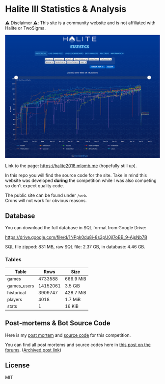 # Halite III Statistics & Analysis

⚠️ Disclaimer ⚠️: This site is a community website and is not affiliated with Halite or TwoSigma.

![Preview for halite2018.mlomb.me](preview.png)

Link to the page: https://halite2018.mlomb.me (hopefully still up).

In this repo you will find the source code for the site. Take in mind this website was developed **during** the competition while I was also competing so don't expect quality code.

The public site can be found under `/web`.  
Crons will not work for obvious reasons.

## Database

You can download the full database in SQL format from Google Drive:

https://drive.google.com/file/d/1NPpk0du8i-8s3pU0jl7oBB_9-AjsNb7B

SQL file zipped: 831 MB, raw SQL file: 2.37 GB, in database: 4.46 GB.

### Tables

| Table       | Rows     | Size      |
|-------------|----------|-----------|
| games       | 4733588  | 666.9 MiB |
| games_users | 14152061 | 3.5 GiB   |
| historical  | 3909747  | 428.7 MiB |
| players     | 4018     | 1.7 MiB   |
| stats       | 1        | 16 KiB    |

## Post-mortems & Bot Source Code

Here is my [post mortem](https://mlomb.me/blog/halite-iii-postmortem) and [source code](https://github.com/mlomb/halite3-bot) for this competition.

You can find all post mortems and source codes here in [this post on the forums](https://forums.halite.io/t/collection-of-post-mortems-bot-source-code/1335.html). ([Archived post link](https://web.archive.org/web/20200207223822/https://forums.halite.io/t/collection-of-post-mortems-bot-source-code/1335.html))

## License

MIT